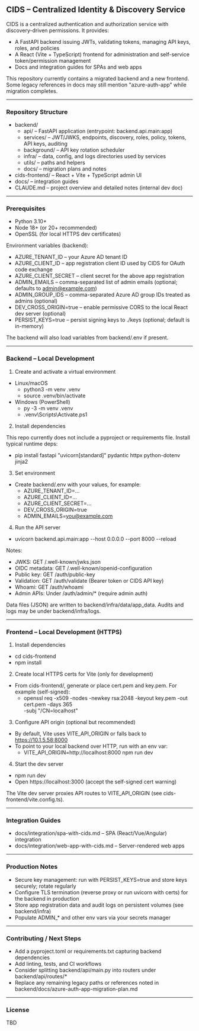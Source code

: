 ## CIDS – Centralized Identity & Discovery Service

CIDS is a centralized authentication and authorization service with discovery-driven permissions. It provides:

- A FastAPI backend issuing JWTs, validating tokens, managing API keys, roles, and policies
- A React (Vite + TypeScript) frontend for administration and self-service token/permission management
- Docs and integration guides for SPAs and web apps

This repository currently contains a migrated backend and a new frontend. Some legacy references in docs may still mention "azure-auth-app" while migration completes.

---

### Repository Structure

- backend/
  - api/ – FastAPI application (entrypoint: backend.api.main:app)
  - services/ – JWT/JWKS, endpoints, discovery, roles, policy, tokens, API keys, auditing
  - background/ – API key rotation scheduler
  - infra/ – data, config, and logs directories used by services
  - utils/ – paths and helpers
  - docs/ – migration plans and notes
- cids-frontend/ – React + Vite + TypeScript admin UI
- docs/ – integration guides
- CLAUDE.md – project overview and detailed notes (internal dev doc)

---

### Prerequisites

- Python 3.10+
- Node 18+ (or 20+ recommended)
- OpenSSL (for local HTTPS dev certificates)

Environment variables (backend):
- AZURE_TENANT_ID – your Azure AD tenant ID
- AZURE_CLIENT_ID – app registration client ID used by CIDS for OAuth code exchange
- AZURE_CLIENT_SECRET – client secret for the above app registration
- ADMIN_EMAILS – comma-separated list of admin emails (optional; defaults to admin@example.com)
- ADMIN_GROUP_IDS – comma-separated Azure AD group IDs treated as admins (optional)
- DEV_CROSS_ORIGIN=true – enable permissive CORS to the local React dev server (optional)
- PERSIST_KEYS=true – persist signing keys to ./keys (optional; default is in-memory)

The backend will also load variables from backend/.env if present.

---

### Backend – Local Development

1) Create and activate a virtual environment

- Linux/macOS
  - python3 -m venv .venv
  - source .venv/bin/activate
- Windows (PowerShell)
  - py -3 -m venv .venv
  - .venv\\Scripts\\Activate.ps1

2) Install dependencies

This repo currently does not include a pyproject or requirements file. Install typical runtime deps:

- pip install fastapi "uvicorn[standard]" pydantic httpx python-dotenv jinja2

3) Set environment

- Create backend/.env with your values, for example:
  - AZURE_TENANT_ID=...
  - AZURE_CLIENT_ID=...
  - AZURE_CLIENT_SECRET=...
  - DEV_CROSS_ORIGIN=true
  - ADMIN_EMAILS=you@example.com

4) Run the API server

- uvicorn backend.api.main:app --host 0.0.0.0 --port 8000 --reload

Notes:
- JWKS:            GET /.well-known/jwks.json
- OIDC metadata:   GET /.well-known/openid-configuration
- Public key:      GET /auth/public-key
- Validation:      GET /auth/validate (Bearer token or CIDS API key)
- Whoami:          GET /auth/whoami
- Admin APIs:      Under /auth/admin/* (require admin auth)

Data files (JSON) are written to backend/infra/data/app_data. Audits and logs may be under backend/infra/logs.

---

### Frontend – Local Development (HTTPS)

1) Install dependencies

- cd cids-frontend
- npm install

2) Create local HTTPS certs for Vite (only for development)

- From cids-frontend/, generate or place cert.pem and key.pem. For example (self-signed):
  - openssl req -x509 -nodes -newkey rsa:2048 -keyout key.pem -out cert.pem -days 365 \
    -subj "/CN=localhost"

3) Configure API origin (optional but recommended)

- By default, Vite uses VITE_API_ORIGIN or falls back to https://10.1.5.58:8000
- To point to your local backend over HTTP, run with an env var:
  - VITE_API_ORIGIN=http://localhost:8000 npm run dev

4) Start the dev server

- npm run dev
- Open https://localhost:3000 (accept the self-signed cert warning)

The Vite dev server proxies API routes to VITE_API_ORIGIN (see cids-frontend/vite.config.ts).

---

### Integration Guides

- docs/integration/spa-with-cids.md – SPA (React/Vue/Angular) integration
- docs/integration/web-app-with-cids.md – Server-rendered web apps

---

### Production Notes

- Secure key management: run with PERSIST_KEYS=true and store keys securely; rotate regularly
- Configure TLS termination (reverse proxy or run uvicorn with certs) for the backend in production
- Store app registration data and audit logs on persistent volumes (see backend/infra)
- Populate ADMIN_* and other env vars via your secrets manager

---

### Contributing / Next Steps

- Add a pyproject.toml or requirements.txt capturing backend dependencies
- Add linting, tests, and CI workflows
- Consider splitting backend/api/main.py into routers under backend/api/routes/*
- Replace any remaining legacy paths or references noted in backend/docs/azure-auth-app-migration-plan.md

---

### License

TBD

